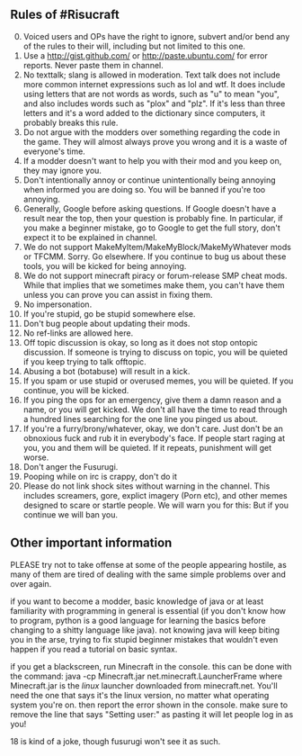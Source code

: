 Rules of #Risucraft
-------------------

0. Voiced users and OPs have the right to ignore, subvert and/or bend any of the rules to their will, including but not limited to this one.
1. Use a http://gist.github.com/ or http://paste.ubuntu.com/ for error reports. Never paste them in channel.
2. No texttalk; slang is allowed in moderation. Text talk does not include more common internet expressions such as lol and wtf. It does include using letters that are not words as words, such as "u" to mean "you", and also includes words such as "plox" and "plz". If it's less than three letters and it's a word added to the dictionary since computers, it probably breaks this rule.
3. Do not argue with the modders over something regarding the code in the game. They will almost always prove you wrong and it is a waste of everyone's time.
4. If a modder doesn't want to help you with their mod and you keep on, they may ignore you.
5. Don't intentionally annoy or continue unintentionally being annoying when informed you are doing so. You will be banned if you're too annoying.
6. Generally, Google before asking questions. If Google doesn't have a result near the top, then your question is probably fine. In particular, if you make a beginner mistake, go to Google to get the full story, don't expect it to be explained in channel.
7. We do not support MakeMyItem/MakeMyBlock/MakeMyWhatever mods or TFCMM. Sorry. Go elsewhere. If you continue to bug us about these tools, you will be kicked for being annoying.
8. We do not support minecraft piracy or forum-release SMP cheat mods. While that implies that we sometimes make them, you can't have them unless you can prove you can assist in fixing them.
9. No impersonation.
10. If you're stupid, go be stupid somewhere else.
11. Don't bug people about updating their mods.
12. No ref-links are allowed here.
13. Off topic discussion is okay, so long as it does not stop ontopic discussion. If someone is trying to discuss on topic, you will be quieted if you keep trying to talk offtopic.
14. Abusing a bot (botabuse) will result in a kick.
15. If you spam or use stupid or overused memes, you will be quieted. If you continue, you will be kicked.
16. If you ping the ops for an emergency, give them a damn reason and a name, or you will get kicked. We don't all have the time to read through a hundred lines searching for the one line you pinged us about.
17. If you're a furry/brony/whatever, okay, we don't care. Just don't be an obnoxious fuck and rub it in everybody's face. If people start raging at you, you and them will be quieted. If it repeats, punishment will get worse.
18. Don't anger the Fusurugi.
19. Pooping while on irc is crappy, don't do it
20. Please do not link shock sites without warning in the channel. This includes screamers, gore, explict imagery (Porn etc), and other memes designed to scare or startle people. We will warn you for this: But if you continue we will ban you.

Other important information
---------------------------

PLEASE try not to take offense at some of the people appearing hostile, as many of them are tired of dealing with the same simple problems over and over again.

if you want to become a modder, basic knowledge of java or at least familiarity with programming in general is essential (if you don't know how to program, python is a good language for learning the basics before changing to a shitty language like java). not knowing java will keep biting you in the arse, trying to fix stupid beginner mistakes that wouldn't even happen if you read a tutorial on basic syntax.

if you get a blackscreen, run Minecraft in the console. this can be done with the command:
java -cp Minecraft.jar net.minecraft.LauncherFrame
where Minecraft.jar is the *linux* launcher downloaded from minecraft.net. You'll need the one that says it's the linux version, no matter what operating system you're on.
then report the error shown in the console. make sure to remove the line that says "Setting user:" as pasting it will let people log in as you!

18 is kind of a joke, though fusurugi won't see it as such.
